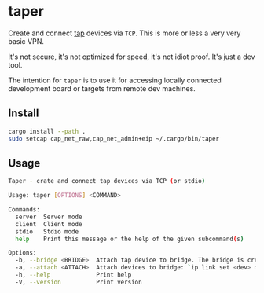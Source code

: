 # taper

Create and connect [tap](https://docs.kernel.org/networking/tuntap.html)
devices via `TCP`. This is more or less a very very basic VPN.

It's not secure, it's not optimized for speed, it's not idiot proof. It's just a
dev tool.

The intention for `taper` is to use it for accessing locally connected
development board or targets from remote dev machines.

## Install

```sh
cargo install --path .
sudo setcap cap_net_raw,cap_net_admin+eip ~/.cargo/bin/taper
```

## Usage

```sh
Taper - crate and connect tap devices via TCP (or stdio)

Usage: taper [OPTIONS] <COMMAND>

Commands:
  server  Server mode
  client  Client mode
  stdio   Stdio mode
  help    Print this message or the help of the given subcommand(s)

Options:
  -b, --bridge <BRIDGE>  Attach tap device to bridge. The bridge is created if it does not exist. `ip link add name <bridge> type bridge && ip link set <bridge> up`
  -a, --attach <ATTACH>  Attach devices to bridge: `ip link set <dev> master bridge`
  -h, --help             Print help
  -V, --version          Print version
```
